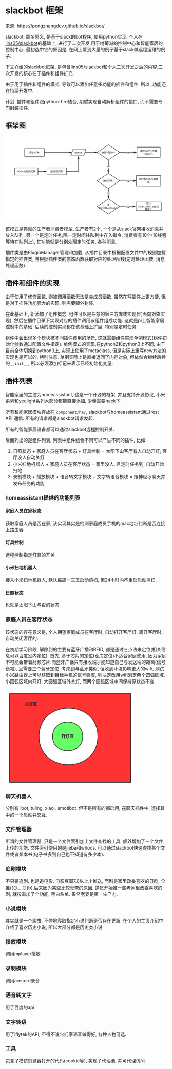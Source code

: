 # slackbot 框架

来源: https://pengzhangdev.github.io/slackbot/

slackbot, 顾名思义, 是基于slack的bot程序, 使用python实现. 个人在[lins05/slackbot](https://github.com/lins05/slackbot)的基础上, 进行了二次开发,用于树莓派的控制中心和智能家居的控制中心. 最初选中它的原因是, 在网上看到大量的例子基于slack做远程运维的例子.

下文介绍的slackbot框架, 是包含[lins05/slackbot](https://github.com/lins05/slackbot)和个人二次开发之后的内容.二次开发的核心在于插件和组件扩充.

由于用了插件和组件的模式, 导致可以添加任意多功能的插件和组件. 所以, 功能还在持续开发中.

计划: 插件和组件跟python-fire结合, 期望实现自动解析组件的接口, 而不需要专门封装插件.

## 框架图

![](assets/images/slackbot-1.png)

该模式是典型的生产者消费者模型, 生产者有2个, 一个是从slack官网接收消息并放入队列, 另一个是定时任务,隔一定时间往队列中存入指令. 消费者有10个(10线程等待在队列上), 其功能就是分别处理定时任务, 各种消息.

插件类是由PluginManager管理和加载, 从插件目录中根据配置文件中的规则加载指定的插件类, 并根据插件类的修饰函数获取对应的处理函数(定时处理函数, 消息处理函数).

## 插件和组件的实现

由于使用了修饰函数, 则被调用函数无法是类成员函数. 虽然在写插件上更方便, 但是对于插件功能强大的实现, 则需要额外封装.

在此基础上, 新添加了组件概念, 组件可以是任意的第三方库或实现(纯面向对象实现), 然后在插件目录下实现对应的插件调用该组件组成功能. 这就是pi上智能家居控制中的基础. 后续的控制实现都在该基础上扩展, 特别是定时任务.

组件中会出现多个模块被不同插件调用的场景, 这就需要组件实现单例模式(组件初始化参数通过配置文件指定). 单例模式的实现,在python2和python3上不同, 由于目前全体切换到python3上, 实现上使用了metaclass, 但是实际上重写new方法的实现也是可以的. 特别注意, 单例实际上是直接返回了内存对象, 但依然会继续后续的`__init__`, 所以必须添加标记来表示已经初始化变量.

## 插件列表

智能家居的主控为homeassistant, 这是一个开源的框架, 并且支持开源协议, 小米系列和yeelight系列大部分都能直接添加, 少量需要hack下.

所有智能家居模块存放在 `component/ha/`, slackbot与homeassistant通过rest API 通信. 所有的请求都是slackbot请求发起. 

所有的智能家居设备都可以通过slackbot远程控制开关.

后面列出的是组件列表, 列表中组件组合不同可以产生不同的插件, 比如:

1. 日照状态 + 家庭人员在客厅状态 + 灯具控制 = 太阳下山客厅有人自动开灯, 客厅没人自动关灯
2. 小米扫地机器人 + 家庭人员在客厅状态 = 家里没人, 且定时任务到, 自动开始扫地
3. 录制模块 + 播放模块 + 语音转文字模块 + 文字转语音模块 = 跟神经冰聊天并发布任务的功能

### homeassistant提供的功能列表

#### 家庭人员在家状态

获取家庭人员是否在家, 该实现其实是检测家庭成员手机的mac地址判断是否连接上路由器.

#### 灯具控制

远程控制指定灯具的开关

#### 小米扫地机器人

接入小米扫地机器人, 默认每周一三五启动清扫, 但24小时内不重启启动清扫.

#### 日照状态

也就是太阳下山与否的状态.

### 家庭人员在客厅状态

该状态的存在意义是, 个人期望家庭成员在客厅时, 自动打开客厅灯, 离开客厅时, 自动关闭客厅的.

在初期学习阶段, 解除到的主要有蓝牙广播和RFID, 都是通过三点法来定位(相关信息可以百度室内定位). 首先, 基于芯片的定位(仓库定位)不适合家庭使用, 因为家庭不可能会带着射频芯片.而蓝牙广播只有接收端才能知道自己与发送端的距离(信号衰减), 且需要三个蓝牙定位. 考虑到与蓝牙类似, 但收到环境影响更大的wifi, 测试小米路由器上可以获取到目标手机的信号强度, 则决定改用wifi划定两个圆弧区域. 小圆弧区域内开灯, 大圆弧区域外关灯, 而两个圆弧区域中间保持原状态不变. 

![](assets/images/slackbot-2.png)


### 聊天机器人

分别有 ibot, tuling, xiaoi, emotibot. 但不是所有的都启用, 在聊天插件中, 选择其中的一个启动并交互.

### 文件管理器

所谓的文件管理器, 只是一个文件索引加上文件查找的工具, 额外增加了一个文件上传的功能. 文件索引使用的是jieba和whoos. 可以通过slackbot快速查找某个文件或者某本书(电子书多到自己也不知道有多少本).

### 追剧模块

不只是追剧, 也是追电影. 电影豆瓣7.0以上才推送, 而剧是家里政委喜欢的日剧, 全推((⊙﹏⊙)b),后来因为某些比较无奈的原因,  这货开始推一些老家里政委喜欢的剧, 就按需加了个功能, 黑白名单. 果然老婆是第一生产力.

### 小说模块

其实就是一个爬虫, 不停地爬取指定小说判断是否存在更新. 在个人的主页介绍中介绍了喜欢历史小说, 所以大部分都是历史类小说

### 播放模块

调用mplayer播放

### 录制模块

调用arecord录音

### 语音转文字

用了百度的api

### 文字转语

用了iflytek的API, 不得不说它们家语音做得好, 各种人物可选.

### 工具

包含了模仿浏览器打开的代码(cookie等), 实现了代理池, 并可代理访问.
